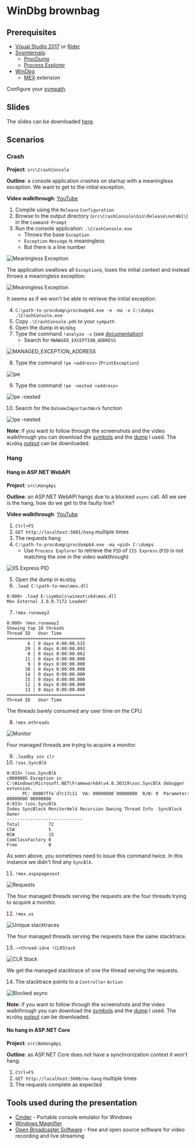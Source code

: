 # WinDbg brownbag

## Prerequisites

- [Visual Studio 2017][vs-2017] or [Rider][rider]
- [Sysinternals][sysinternals]:
  - [ProcDump][procdump]
  - [Process Explorer][process-explorer]
- [WinDbg][windbg]
  - [MEX][mex] extension

Configure your [sympath][sympath].

## Slides

The slides can be downloaded [here][windbg-slides].

## Scenarios

### Crash

**Project**: `src\CrashConsole`

**Outline**: a console application crashes on startup with a meaningless exception. We want to get to the initial exception.

**Video walkthrough**: [YouTube][youtube-crash]

1. Compile using the `Release` `Configuration`
1. Browse to the output directory (`src\CrashConsole\bin\Release\net461\`) in the `Command Prompt`
1. Run the console application: `.\CrashConsole.exe`
    - Throws the base `Exception`
    - `Exception` `Message` is meaningless
    - But there is a line number

![Meaningless Exception](docs/crash/meaningless-exception.png)

The application swallows all `Exception`s, loses the initial context and instead throws a meaningless exception:

![Meaningless Exception](docs/crash/swallow-exception.png)

It seems as if we won't be able to retrieve the initial exception.

4. `C:\path-to-procdump\procdump64.exe -e -ma -x C:\dumps .\CrashConsole.exe`
1. Copy `.\CrashConsole.pdb` to your `sympath`
1. Open the dump in `WinDbg`
1. Type the command `!analyze -v` (see [documentation][documentation-analyze-v])
    - Search for `MANAGED_EXCEPTION_ADDRESS`

![MANAGED_EXCEPTION_ADDRESS](docs/crash/managed-exception-address.png)

8. Type the command `!pe <address>` (`PrintException`)

![!pe <address>](docs/crash/pe.png)

9. Type the command `!pe -nested <address>`

![!pe -nested <address>](docs/crash/pe-nested.png)

10. Search for the `DoSomeImportantWork` function

![!pe -nested <address>](docs/crash/invalid-operation-exception.png)

**Note**: if you want to follow through the screenshots and the video walkthrough you can download the [symbols][crash-pdb] and the [dump][crash-dump] I used. The `WinDbg` [output][windbg-crash-output] can be downloaded.

### Hang

#### Hang in ASP.NET WebAPI

**Project**: `src\HangApi`

**Outline**: an ASP.NET WebAPI hangs due to a blocked `async` call. All we see is the hang, how do we get to the faulty line?

**Video walkthrough**: [YouTube][youtube-hang]

1. `Ctrl+F5`
1. `GET http://localhost:5001/hang` multiple times
1. The requests hang
1. `C:\path-to-procdump\procdump64.exe -ma <pid> C:\dumps`
    - Use `Process Explorer` to retrieve the `PID` of `IIS Express` (`PID` is not matching the one in the video walkthrough)

![IIS Express PID](docs/hang/iis-express-pid.png)

5. Open the dump in `WinDbg`
1. `.load C:\path-to-mex\mex.dll`

```text
0:000> .load E:\symbols\winext\x64\mex.dll
Mex External 3.0.0.7172 Loaded!
```

7. `!mex.runaway2`

```text
0:000> !mex.runaway2
Showing top 10 threads
Thread ID   User Time
==============================
        6 | 0 days 0:00:00.515
       29 | 0 days 0:00:00.093
        0 | 0 days 0:00:00.062
       11 | 0 days 0:00:00.000
        9 | 0 days 0:00:00.000
       10 | 0 days 0:00:00.000
       14 | 0 days 0:00:00.000
       15 | 0 days 0:00:00.000
       12 | 0 days 0:00:00.000
       13 | 0 days 0:00:00.000
==============================
Thread ID   User Time
```

The threads barely consumed any user time on the CPU.

8. `!mex.mthreads`

![Monitor](docs/hang/monitor.png)

Four managed threads are trying to acquire a monitor.

9. `.loadby sos clr`
1. `!sos.SyncBlk`

```text
0:033> !sos.SyncBlk
c0000005 Exception in C:\Windows\Microsoft.NET\Framework64\v4.0.30319\sos.SyncBlk debugger extension.
      PC: 00007ffe`d7c17c11  VA: 00000000`00000000  R/W: 0  Parameter: 00000000`00000000
0:033> !sos.SyncBlk
Index SyncBlock MonitorHeld Recursion Owning Thread Info  SyncBlock Owner
-----------------------------
Total           72
CCW             5
RCW             15
ComClassFactory 0
Free            0
```

As seen above, you sometimes need to issue this command twice. In this instance we didn't find any `SyncBlk`.

11. `!mex.aspxpagesext`

![Requests](docs/hang/requests.png)

The four managed threads serving the requests are the four threads trying to acquire a monitor.

12. `!mex.us`

![Unique stacktraces](docs/hang/unique-stacktraces.png)

The four managed threads serving the requests have the same stacktrace.

13. `~<thread-id>e !CLRStack`

![CLR Stack](docs/hang/clr-stack.png)

We get the managed stacktrace of one the thread serving the requests.

14. The stacktrace points to a `Controller` `Action`

![Blocked async](docs/hang/blocked-async.png)

**Note**: if you want to follow through the screenshots and the video walkthrough you can download the [symbols][hang-pdb] and the [dump][hang-dump] I used. The `WinDbg` [output][windbg-hang-output] can be downloaded.

#### No hang in ASP.NET Core

**Project**: `src\NoHangApi`

**Outline**: as ASP.NET Core does not have a synchronization context it won't hang.

1. `Ctrl+F5`
1. `GET http://localhost:5000/no-hang` multiple times
1. The requests complete as expected

## Tools used during the presentation

- [Cmder][cmder] - Portable console emulator for Windows
- [Windows Magnifier][windows-magnifier]
- [Open Broadcaster Software][obs] - free and open source software for video recording and live streaming

[vs-2017]: https://www.visualstudio.com/downloads/
[rider]: https://www.jetbrains.com/rider/
[windbg-slides]: docs/WinDbg.pptx
[sysinternals]: https://docs.microsoft.com/en-us/sysinternals/
[procdump]: https://docs.microsoft.com/en-us/sysinternals/downloads/procdump
[process-explorer]: https://docs.microsoft.com/en-us/sysinternals/downloads/process-explorer
[windbg]: https://github.com/gabrielweyer/nuggets/blob/master/windbg/README.md#download-and-install-windbg
[sympath]: https://github.com/gabrielweyer/nuggets/blob/master/windbg/README.md#configure-the-symbols
[cmder]: http://cmder.net/
[windows-magnifier]: https://support.microsoft.com/en-au/help/11542/windows-use-magnifier
[mex]: https://www.microsoft.com/en-us/download/details.aspx?id=53304
[crash-pdb]: https://gabrielweyer.blob.core.windows.net/blob-samples/windbg-brownbag-1/crash/CrashConsole.pdb
[crash-dump]: https://gabrielweyer.blob.core.windows.net/blob-samples/windbg-brownbag-1/crash/CrashConsole.exe_180422_083132.dmp
[hang-pdb]: https://gabrielweyer.blob.core.windows.net/blob-samples/windbg-brownbag-1/hang/HangApi.pdb
[hang-dump]: https://gabrielweyer.blob.core.windows.net/blob-samples/windbg-brownbag-1/hang/iisexpress.exe_180422_092250.dmp
[obs]: https://obsproject.com/
[youtube-crash]: https://youtu.be/Pw9LnUEc8Q0
[documentation-analyze-v]: https://docs.microsoft.com/en-us/windows-hardware/drivers/debugger/using-the--analyze-extension
[youtube-hang]: https://youtu.be/yWifxJfvJsQ
[windbg-crash-output]: docs/crash/windbg-output.txt
[windbg-hang-output]: docs/hang/windbg-output.txt
